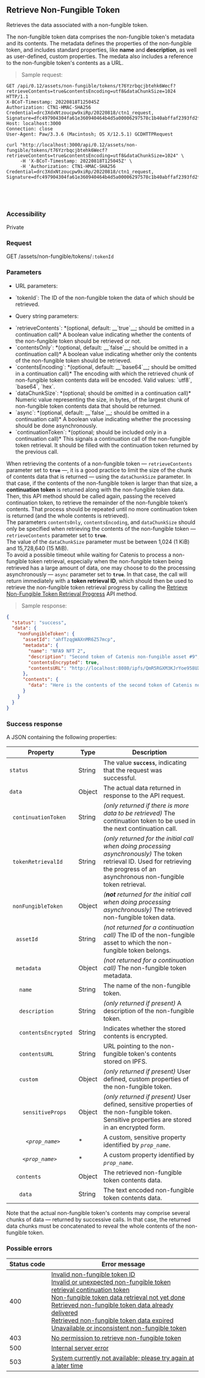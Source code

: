 ## Retrieve Non-Fungible Token

Retrieves the data associated with a non-fungible token.

<aside class="notice">
The non-fungible token data comprises the non-fungible token's metadata and its contents. The metadata defines the
 properties of the non-fungible token, and includes standard properties, like <b>name</b> and <b>description</b>, as
 well as user-defined, custom properties. The medata also includes a reference to the non-fungible token's contents as
 a URL.
</aside>

> Sample request:

```http--raw
GET /api/0.12/assets/non-fungible/tokens/t76Yzrbqcjbtehk6Wecf?retrieveContents=true&contentsEncoding=utf8&dataChunkSize=1024 HTTP/1.1
X-BCoT-Timestamp: 20220818T125045Z
Authorization: CTN1-HMAC-SHA256 Credential=drc3XdxNtzoucpw9xiRp/20220818/ctn1_request, Signature=dfc497904304fa61e360940464b4d5a00006297578c1b40abffaf2393fd2fae0
Host: localhost:3000
Connection: close
User-Agent: Paw/3.3.6 (Macintosh; OS X/12.5.1) GCDHTTPRequest
```

```shell
curl "http://localhost:3000/api/0.12/assets/non-fungible/tokens/t76Yzrbqcjbtehk6Wecf?retrieveContents=true&contentsEncoding=utf8&dataChunkSize=1024" \
     -H 'X-BCoT-Timestamp: 20220818T125045Z' \
     -H 'Authorization: CTN1-HMAC-SHA256 Credential=drc3XdxNtzoucpw9xiRp/20220818/ctn1_request, Signature=dfc497904304fa61e360940464b4d5a00006297578c1b40abffaf2393fd2fae0'
```

```html--javascript
```

```javascript--node
```

```php
```

```rust
```

### Accessibility

Private

### Request

GET /assets/non-fungible/tokens/`:tokenId`

### Parameters

<!-- Note: we are not using the native markdown list feature for the second level items because the generated
        HTML has no space to the following first level item -->
- URL parameters:
<ul class="parameterList">
  <li>`tokenId`: The ID of the non-fungible token the data of which should be retrieved.</li>
</ul>

- Query string parameters:
<ul class="parameterList">
  <li>`retrieveContents`: *(optional, default: __`true`__; should be omitted in a continuation call)* A boolean value indicating whether the contents of the non-fungible token should be retrieved or not. </li>
  <li>`contentsOnly`: *(optional, default: __`false`__; should be omitted in a continuation call)* A boolean value indicating whether only the contents of the non-fungible token should be retrieved. </li>
  <li>`contentsEncoding`: *(optional, default: __`base64`__; should be omitted in a continuation call)* The encoding with which the retrieved chunk of non-fungible token contents data will be encoded. Valid values: `utf8`, `base64`, `hex`. </li>
  <li>`dataChunkSize`: *(optional; should be omitted in a continuation call)* Numeric value representing the size, in bytes, of the largest chunk of non-fungible token contents data that should be returned.</li>
  <li>`async`: *(optional, default: __`false`__; should be omitted in a continuation call)* A boolean value indicating whether the processing should be done asynchronously.</li>
  <li>`continuationToken`: *(optional; should be included only in a continuation call)* This signals a continuation call of the non-fungible token retrieval. It should be filled with the continuation token returned by the previous call.</li>
</ul>

<aside class="notice">
When retrieving the contents of a non-fungible token — <code>retrieveContents</code> parameter set to <code><b>true</b></code> —,
 it is a good practice to limit the size of the chunk of contents data that is returned — using the <code>dataChunkSize</code>
 parameter. In that case, if the contents of the non-fungible token is larger than that size, a <b>continuation token</b>
 is returned along with the non-fungible token data. Then, this API method should be called again, passing the received
 continuation token, to retrieve the remainder of the non-fungible token’s contents. That process should be repeated
 until no more continuation token is returned (and the whole contents is retrieved).
</aside>

<aside class="warning">
The parameters <code>contentsOnly</code>, <code>contentsEncoding</code>, and <code>dataChunkSize</code> should only be
 specified when retrieving the contents of the non-fungible token — <code>retrieveContents</code> parameter set to <code><b>true</b></code>.
</aside>

<aside class="warning">
The value of the <code>dataChunkSize</code> parameter must be between 1,024 (1 KiB) and 15,728,640 (15 MiB).
</aside>

<aside class="notice">
To avoid a possible timeout while waiting for Catenis to process a non-fungible token retrieval, especially when the
 non-fungible token being retrieved has a large amount of data, one may choose to do the processing asynchronously
 — <code>async</code> parameter set to <code><b>true</b></code>. In that case, the call will return immediately with a
 <b>token retrieval ID</b>, which should then be used to retrieve the non-fungible token retrieval progress by calling
 the <a href="#retrieve-non-fungible-token-retrieval-progress">Retrieve Non-Fungible Token Retrieval Progress</a> API
 method.
</aside>

> Sample response:

```json
{
  "status": "success",
  "data": {
    "nonFungibleToken": {
      "assetId": "ahfTzqgWAXnMR6Z57mcp",
      "metadata": {
        "name": "NFA9 NFT 2",
        "description": "Second token of Catenis non-fungible asset #9",
        "contentsEncrypted": true,
        "contentsURL": "http://localhost:8080/ipfs/QmR5RGXM3KJrYoe958UXuaL2TXt24ga53xKZvqaY2pDeZ1"
      },
      "contents": {
        "data": "Here is the contents of the second token of Catenis non-fungible asset #9 (part #1); and here is the last part of the contents of the second token of Catenis non-fungible asset #9."
      }
    }
  }
}
```

### Success response

A JSON containing the following properties:

| Property | Type | Description |
| -------- | ---- | ----------- |
| `status` | String | The value **`success`**, indicating that the request was successful. |
| `data` | Object | The actual data returned in response to the API request. |
| &nbsp;&nbsp;`continuationToken` | String | *(only returned if there is more data to be retrieved)* The continuation token to be used in the next continuation call. |
| &nbsp;&nbsp;`tokenRetrievalId` | String | *(only returned for the initial call when doing processing asynchronously)* The token retrieval ID. Used for retrieving the progress of an asynchronous non-fungible token retrieval. |
| &nbsp;&nbsp;`nonFungibleToken` | Object | *(__not__ returned for the initial call when doing processing asynchronously)* The retrieved non-fungible token data. |
| &nbsp;&nbsp;&nbsp;&nbsp;`assetId` | String | *(not returned for a continuation call)* The ID of the non-fungible asset to which the non-fungible token belongs. |
| &nbsp;&nbsp;&nbsp;&nbsp;`metadata` | Object | *(not returned for a continuation call)* The non-fungible token metadata. |
| &nbsp;&nbsp;&nbsp;&nbsp;&nbsp;&nbsp;`name` | String | The name of the non-fungible token. |
| &nbsp;&nbsp;&nbsp;&nbsp;&nbsp;&nbsp;`description` | String | *(only returned if present)* A description of the non-fungible token. |
| &nbsp;&nbsp;&nbsp;&nbsp;&nbsp;&nbsp;`contentsEncrypted` | String | Indicates whether the stored contents is encrypted. |
| &nbsp;&nbsp;&nbsp;&nbsp;&nbsp;&nbsp;`contentsURL` | String | URL pointing to the non-fungible token's contents stored on IPFS. |
| &nbsp;&nbsp;&nbsp;&nbsp;&nbsp;&nbsp;`custom` | Object | *(only returned if present)* User defined, custom properties of the non-fungible token. |
| &nbsp;&nbsp;&nbsp;&nbsp;&nbsp;&nbsp;&nbsp;&nbsp;`sensitiveProps` | Object | *(only returned if present)* User defined, sensitive properties of the non-fungible token. Sensitive properties are stored in an encrypted form. |
| &nbsp;&nbsp;&nbsp;&nbsp;&nbsp;&nbsp;&nbsp;&nbsp;&nbsp;&nbsp;_`<prop_name>`_ | * | A custom, sensitive property identified by _`prop_name`_. |
| &nbsp;&nbsp;&nbsp;&nbsp;&nbsp;&nbsp;&nbsp;&nbsp;_`<prop_name>`_ | * | A custom property identified by _`prop_name`_. |
| &nbsp;&nbsp;&nbsp;&nbsp;`contents` | Object | The retrieved non-fungible token contents data. |
| &nbsp;&nbsp;&nbsp;&nbsp;&nbsp;&nbsp;`data` | String | The text encoded non-fungible token contents data. |

<aside class="notice">
Note that the actual non-fungible token's contents may comprise several chunks of data — returned by successive calls.
 In that case, the returned data chunks must be concatenated to reveal the whole contents of the non-fungible token. 
</aside>

### Possible errors

| Status&nbsp;code | Error&nbsp;message |
| ----------- | ------------- |
| 400 | <a href="#error_msg_320">Invalid non-fungible token ID</a><br><a href="#error_msg_340">Invalid or unexpected non-fungible token retrieval continuation token</a><br><a href="#error_msg_330">Non-fungible token data retrieval not yet done</a><br><a href="#error_msg_335">Retrieved non-fungible token data already delivered</a><br><a href="#error_msg_345">Retrieved non-fungible token data expired</a><br><a href="#error_msg_325">Unavailable or inconsistent non-fungible token</a> |
| 403 | <a href="#error_msg_350">No permission to retrieve non-fungible token</a> | 
| 500 | <a href="#error_msg_100">Internal server error</a> |
| 503 | <a href="#error_msg_220">System currently not available; please try again at a later time</a> |
